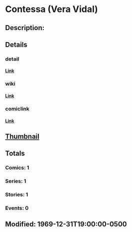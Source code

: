 # Contessa (Vera Vidal)
## Description: 
## Details
### detail
#### [Link](http://marvel.com/characters/457/contessa?utm_campaign=apiRef&utm_source=225578a89fc76f3d20fbffda5d17a88d)
### wiki
#### [Link](http://marvel.com/universe/Contessa_(Vera_Vidal)?utm_campaign=apiRef&utm_source=225578a89fc76f3d20fbffda5d17a88d)
### comiclink
#### [Link](http://marvel.com/comics/characters/1011407/contessa_vera_vidal?utm_campaign=apiRef&utm_source=225578a89fc76f3d20fbffda5d17a88d)
## [Thumbnail](http://i.annihil.us/u/prod/marvel/i/mg/2/70/4c002e274342b.jpg)
## Totals
### Comics: 1
### Series: 1
### Stories: 1
### Events: 0
## Modified: 1969-12-31T19:00:00-0500